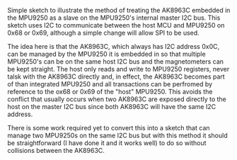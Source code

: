 Simple sketch to illustrate the method of treating the AK8963C embedded in the MPU9250 as a slave on the MPU9250's internal master I2C bus. 
This sketch uses I2C to communicate between the host MCU and MPU9250 on 0x68 or 0x69, although a simple change will allow SPI to be used.

The idea here is that the AK8963C, which always has I2C address 0x0C, can be managed by the MPU9250 it is embedded in so that multiple MPU9250's can be on the same host I2C bus and the magnetometers can be kept straight. The host only reads and write to MPU9250 registers, never talsk with the AK8963C directly and, in effect, the AK8963C becomes part of than integrated MPU9250 and all transactions can be perfromed by reference to the ox68 or 0x69 of the "host" MPU9250. This avoids the conflict that usually occurs when two AK8963C are exposed directly to the host on the master I2C bus since both AK8963C will have the same I2C address.  

There is some work required yet to convert this into a sketch that can manage two MPU9250s on the same I2C bus but with this method it should be straightforward (I have done it and it works well) to do so without collisions between the AK8963C.
